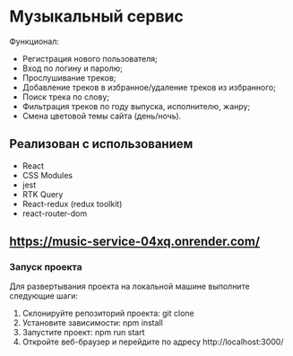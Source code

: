 # Музыкальный сервис

Функционал:
- Регистрация нового пользователя;
- Вход по логину и паролю;
- Прослушивание треков;
- Добавление треков в избранное/удаление треков из избранного;
- Поиск трека по слову;
- Фильтрация треков по году выпуска, исполнителю, жанру;
- Смена цветовой темы сайта (день/ночь).

## Реализован с использованием
- React
- CSS Modules
- jest
- RTK Query
- React-redux (redux toolkit)
- react-router-dom

## https://music-service-04xq.onrender.com/

### Запуск проекта
Для развертывания проекта на локальной машине выполните следующие шаги:
1. Склонируйте репозиторий проекта: git clone
2. Установите зависимости: npm install
3. Запустите проект: npm run start
4. Откройте веб-браузер и перейдите по адресу http://localhost:3000/
